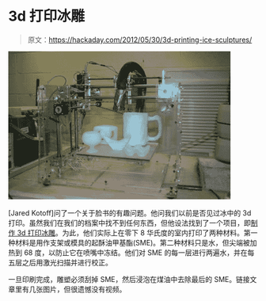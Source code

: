 # 3d 打印冰雕

> 原文：<https://hackaday.com/2012/05/30/3d-printing-ice-sculptures/>

![](img/6bb8b80b51ab6e2c9c8420416e50e267.png "3d_printed_ice1")

[Jared Kotoff]问了一个关于脸书的有趣问题。他问我们以前是否见过冰中的 3d 打印。虽然我们在我们的档案中找不到任何东西，但他设法找到了一个项目，即[制作 3d 打印冰雕](http://www.3ders.org/articles/20120103-3d-ice-printer.html)。为此，他们实际上在零下 8 华氏度的室内打印了两种材料。第一种材料是用作支架或模具的起酥油甲基酯(SME)。第二种材料只是水，但尖端被加热到 68 度，以防止它在喷嘴中冻结。他们对 SME 的每一层进行两遍水，并在每五层之后用激光扫描并进行校正。

一旦印刷完成，雕塑必须刮掉 SME，然后浸泡在煤油中去除最后的 SME。链接文章里有几张图片，但很遗憾没有视频。